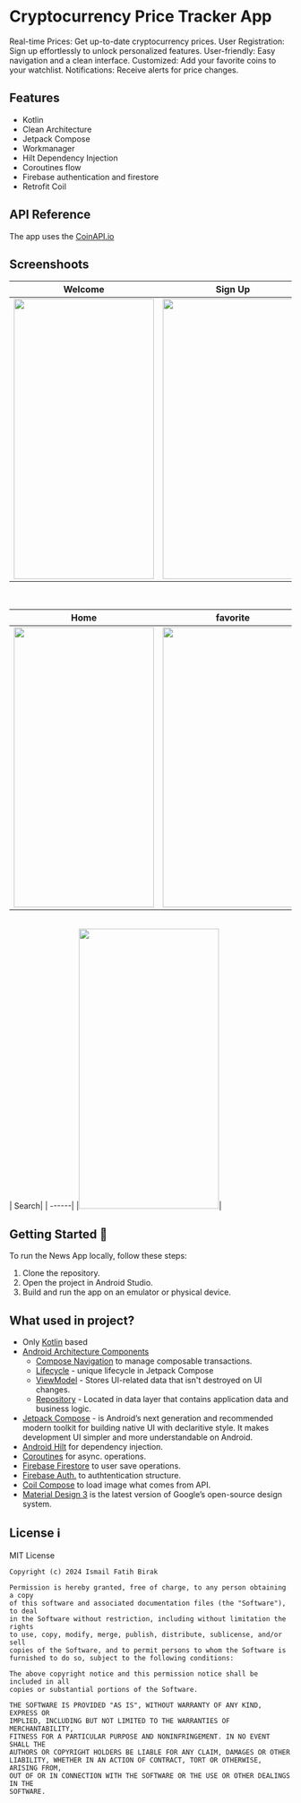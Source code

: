 # Cryptocurrency Price Tracker App
Real-time Prices: Get up-to-date cryptocurrency prices.
User Registration: Sign up effortlessly to unlock personalized features.
User-friendly: Easy navigation and a clean interface.
Customized: Add your favorite coins to your watchlist.
Notifications: Receive alerts for price changes.
## Features 

- Kotlin 
- Clean Architecture
- Jetpack Compose
- Workmanager
- Hilt Dependency Injection
- Coroutines flow
- Firebase authentication and firestore
- Retrofit Coil
## API Reference 

The app uses the [CoinAPI.io](https://www.coinapi.io/) 

## Screenshoots
| Welcome | Sign Up | Sign In |
| ------ | ---- | ------ |
|<img src="https://i.imgur.com/HK5yTen.png" width="250" height="500"/>|<img src="https://i.imgur.com/ClFuNfe.png" width="250" height="500"/>|<img src="https://i.imgur.com/IdiBqq7.png" width="250" height="500"/>|

</br>

| Home | favorite | detail |
| --- | ------- | ------- |
|<img src= "https://i.imgur.com/PjM4cXN.gif" width="250" height="500"/>|<img src= "https://i.imgur.com/5OQpAfJ.gif" width="250" height="500"/>|<img src="https://i.imgur.com/4kTmRh8.png" width="250" height="500"/>|

</br>
| Search| 
| ------| 
|<img src= "https://i.imgur.com/RfUUvV7.gif" width="250" height="500"/>|
</br>



## Getting Started 🚀

To run the News App locally, follow these steps:

1. Clone the repository.
2. Open the project in Android Studio.
3. Build and run the app on an emulator or physical device.

## What used in project?
- Only [Kotlin](https://kotlinlang.org/) based
- [Android Architecture Components](https://developer.android.com/topic/libraries/architecture)
  - [Compose Navigation](https://developer.android.com/jetpack/compose/navigation) to manage composable transactions.
  - [Lifecycle](https://developer.android.com/topic/libraries/architecture/lifecycle) - unique lifecycle in Jetpack Compose
  - [ViewModel](https://developer.android.com/topic/libraries/architecture/viewmodel) - Stores UI-related data that isn't destroyed on UI changes. 
  - [Repository](https://developer.android.com/topic/architecture/data-layer) - Located in data layer that contains application data and business logic.
- [Jetpack Compose](https://developer.android.com/jetpack/compose) - is Android’s next generation and recommended modern toolkit for building native UI with declaritive style. It makes development UI simpler and more understandable on Android.
- [Android Hilt](https://developer.android.com/training/dependency-injection/hilt-android) for dependency injection.
- [Coroutines](https://github.com/Kotlin/kotlinx.coroutines) for async. operations.
- [Firebase Firestore](https://firebase.google.com/docs/firestore/quickstart) to user save operations.
- [Firebase Auth.](https://firebase.google.com/docs/auth/android/start) to authtentication structure.
- [Coil Compose](https://coil-kt.github.io/coil/compose/) to load image what comes from API.
- [Material Design 3](https://m3.material.io/) is the latest version of Google’s open-source design system.

## License ℹ️
MIT License
```
Copyright (c) 2024 Ismail Fatih Birak

Permission is hereby granted, free of charge, to any person obtaining a copy
of this software and associated documentation files (the "Software"), to deal
in the Software without restriction, including without limitation the rights
to use, copy, modify, merge, publish, distribute, sublicense, and/or sell
copies of the Software, and to permit persons to whom the Software is
furnished to do so, subject to the following conditions:

The above copyright notice and this permission notice shall be included in all
copies or substantial portions of the Software.

THE SOFTWARE IS PROVIDED "AS IS", WITHOUT WARRANTY OF ANY KIND, EXPRESS OR
IMPLIED, INCLUDING BUT NOT LIMITED TO THE WARRANTIES OF MERCHANTABILITY,
FITNESS FOR A PARTICULAR PURPOSE AND NONINFRINGEMENT. IN NO EVENT SHALL THE
AUTHORS OR COPYRIGHT HOLDERS BE LIABLE FOR ANY CLAIM, DAMAGES OR OTHER
LIABILITY, WHETHER IN AN ACTION OF CONTRACT, TORT OR OTHERWISE, ARISING FROM,
OUT OF OR IN CONNECTION WITH THE SOFTWARE OR THE USE OR OTHER DEALINGS IN THE
SOFTWARE.
```
